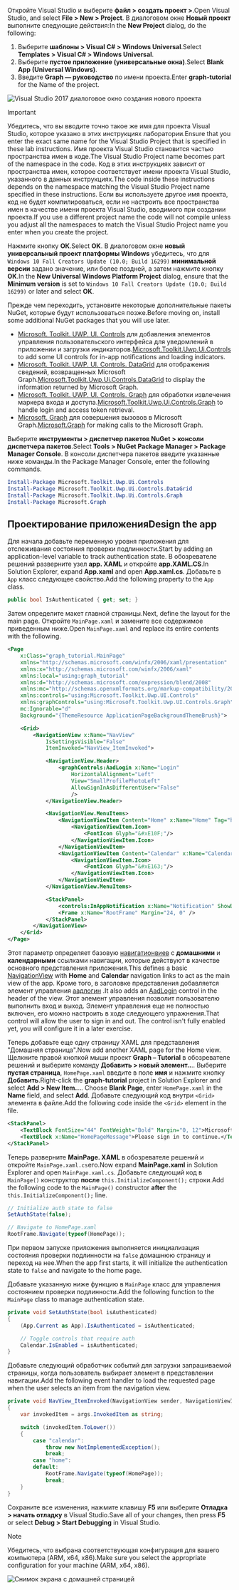<!-- markdownlint-disable MD002 MD041 -->

<span data-ttu-id="b02da-101">Откройте Visual Studio и выберите **файл > создать проект >**.</span><span class="sxs-lookup"><span data-stu-id="b02da-101">Open Visual Studio, and select **File > New > Project**.</span></span> <span data-ttu-id="b02da-102">В диалоговом окне **Новый проект** выполните следующие действия:</span><span class="sxs-lookup"><span data-stu-id="b02da-102">In the **New Project** dialog, do the following:</span></span>

1. <span data-ttu-id="b02da-103">Выберите **шаблоны > Visual C# > Windows Universal**.</span><span class="sxs-lookup"><span data-stu-id="b02da-103">Select **Templates > Visual C# > Windows Universal**.</span></span>
1. <span data-ttu-id="b02da-104">Выберите **пустое приложение (универсальные окна)**.</span><span class="sxs-lookup"><span data-stu-id="b02da-104">Select **Blank App (Universal Windows)**.</span></span>
1. <span data-ttu-id="b02da-105">Введите **Graph — руководство** по имени проекта.</span><span class="sxs-lookup"><span data-stu-id="b02da-105">Enter **graph-tutorial** for the Name of the project.</span></span>

![Visual Studio 2017 диалоговое окно создания нового проекта](./images/vs-newproj-01.png)

> [!IMPORTANT]
> <span data-ttu-id="b02da-107">Убедитесь, что вы вводите точно такое же имя для проекта Visual Studio, которое указано в этих инструкциях лаборатории.</span><span class="sxs-lookup"><span data-stu-id="b02da-107">Ensure that you enter the exact same name for the Visual Studio Project that is specified in these lab instructions.</span></span> <span data-ttu-id="b02da-108">Имя проекта Visual Studio становится частью пространства имен в коде.</span><span class="sxs-lookup"><span data-stu-id="b02da-108">The Visual Studio Project name becomes part of the namespace in the code.</span></span> <span data-ttu-id="b02da-109">Код в этих инструкциях зависит от пространства имен, которое соответствует имени проекта Visual Studio, указанного в данных инструкциях.</span><span class="sxs-lookup"><span data-stu-id="b02da-109">The code inside these instructions depends on the namespace matching the Visual Studio Project name specified in these instructions.</span></span> <span data-ttu-id="b02da-110">Если вы используете другое имя проекта, код не будет компилироваться, если не настроить все пространства имен в качестве имени проекта Visual Studio, вводимого при создании проекта.</span><span class="sxs-lookup"><span data-stu-id="b02da-110">If you use a different project name the code will not compile unless you adjust all the namespaces to match the Visual Studio Project name you enter when you create the project.</span></span>

<span data-ttu-id="b02da-111">Нажмите кнопку **ОК**.</span><span class="sxs-lookup"><span data-stu-id="b02da-111">Select **OK**.</span></span> <span data-ttu-id="b02da-112">В диалоговом окне **новый универсальный проект платформы Windows** убедитесь, что для `Windows 10 Fall Creators Update (10.0; Build 16299)` **минимальной версии** задано значение, или более поздней, а затем нажмите кнопку **ОК**.</span><span class="sxs-lookup"><span data-stu-id="b02da-112">In the **New Universal Windows Platform Project** dialog, ensure that the **Minimum version** is set to `Windows 10 Fall Creators Update (10.0; Build 16299)` or later and select **OK**.</span></span>

<span data-ttu-id="b02da-113">Прежде чем переходить, установите некоторые дополнительные пакеты NuGet, которые будут использоваться позже.</span><span class="sxs-lookup"><span data-stu-id="b02da-113">Before moving on, install some additional NuGet packages that you will use later.</span></span>

- <span data-ttu-id="b02da-114">[Microsoft. Toolkit. UWP. UI. Controls](https://www.nuget.org/packages/Microsoft.Toolkit.Uwp.Ui.Controls/) для добавления элементов управления пользовательского интерфейса для уведомлений в приложении и загрузки индикаторов.</span><span class="sxs-lookup"><span data-stu-id="b02da-114">[Microsoft.Toolkit.Uwp.Ui.Controls](https://www.nuget.org/packages/Microsoft.Toolkit.Uwp.Ui.Controls/) to add some UI controls for in-app notifications and loading indicators.</span></span>
- <span data-ttu-id="b02da-115">[Microsoft. Toolkit. UWP. UI. Controls. DataGrid](https://www.nuget.org/packages/Microsoft.Toolkit.Uwp.Ui.Controls.DataGrid/) для отображения сведений, возвращенных Microsoft Graph.</span><span class="sxs-lookup"><span data-stu-id="b02da-115">[Microsoft.Toolkit.Uwp.Ui.Controls.DataGrid](https://www.nuget.org/packages/Microsoft.Toolkit.Uwp.Ui.Controls.DataGrid/) to display the information returned by Microsoft Graph.</span></span>
- <span data-ttu-id="b02da-116">[Microsoft. Toolkit. UWP. UI. Controls. Graph](https://www.nuget.org/packages/Microsoft.Toolkit.Uwp.Ui.Controls.Graph/) для обработки извлечения маркера входа и доступа.</span><span class="sxs-lookup"><span data-stu-id="b02da-116">[Microsoft.Toolkit.Uwp.Ui.Controls.Graph](https://www.nuget.org/packages/Microsoft.Toolkit.Uwp.Ui.Controls.Graph/) to handle login and access token retrieval.</span></span>
- <span data-ttu-id="b02da-117">[Microsoft. Graph](https://www.nuget.org/packages/Microsoft.Graph/) для совершения вызовов в Microsoft Graph.</span><span class="sxs-lookup"><span data-stu-id="b02da-117">[Microsoft.Graph](https://www.nuget.org/packages/Microsoft.Graph/) for making calls to the Microsoft Graph.</span></span>

<span data-ttu-id="b02da-118">Выберите **инструменты > диспетчер пакетов NuGet > консоли диспетчера пакетов**.</span><span class="sxs-lookup"><span data-stu-id="b02da-118">Select **Tools > NuGet Package Manager > Package Manager Console**.</span></span> <span data-ttu-id="b02da-119">В консоли диспетчера пакетов введите указанные ниже команды.</span><span class="sxs-lookup"><span data-stu-id="b02da-119">In the Package Manager Console, enter the following commands.</span></span>

```Powershell
Install-Package Microsoft.Toolkit.Uwp.Ui.Controls
Install-Package Microsoft.Toolkit.Uwp.Ui.Controls.DataGrid
Install-Package Microsoft.Toolkit.Uwp.Ui.Controls.Graph
Install-Package Microsoft.Graph
```

## <a name="design-the-app"></a><span data-ttu-id="b02da-120">Проектирование приложения</span><span class="sxs-lookup"><span data-stu-id="b02da-120">Design the app</span></span>

<span data-ttu-id="b02da-121">Для начала добавьте переменную уровня приложения для отслеживания состояния проверки подлинности.</span><span class="sxs-lookup"><span data-stu-id="b02da-121">Start by adding an application-level variable to track authentication state.</span></span> <span data-ttu-id="b02da-122">В обозревателе решений разверните узел **app. XAML** и откройте **app.XAML.CS**.</span><span class="sxs-lookup"><span data-stu-id="b02da-122">In Solution Explorer, expand **App.xaml** and open **App.xaml.cs**.</span></span> <span data-ttu-id="b02da-123">Добавьте в `App` класс следующее свойство.</span><span class="sxs-lookup"><span data-stu-id="b02da-123">Add the following property to the `App` class.</span></span>

```cs
public bool IsAuthenticated { get; set; }
```

<span data-ttu-id="b02da-124">Затем определите макет главной страницы.</span><span class="sxs-lookup"><span data-stu-id="b02da-124">Next, define the layout for the main page.</span></span> <span data-ttu-id="b02da-125">Откройте `MainPage.xaml` и замените все содержимое приведенным ниже.</span><span class="sxs-lookup"><span data-stu-id="b02da-125">Open `MainPage.xaml` and replace its entire contents with the following.</span></span>

```xml
<Page
    x:Class="graph_tutorial.MainPage"
    xmlns="http://schemas.microsoft.com/winfx/2006/xaml/presentation"
    xmlns:x="http://schemas.microsoft.com/winfx/2006/xaml"
    xmlns:local="using:graph_tutorial"
    xmlns:d="http://schemas.microsoft.com/expression/blend/2008"
    xmlns:mc="http://schemas.openxmlformats.org/markup-compatibility/2006"
    xmlns:controls="using:Microsoft.Toolkit.Uwp.UI.Controls"
    xmlns:graphControls="using:Microsoft.Toolkit.Uwp.UI.Controls.Graph"
    mc:Ignorable="d"
    Background="{ThemeResource ApplicationPageBackgroundThemeBrush}">

    <Grid>
        <NavigationView x:Name="NavView"
            IsSettingsVisible="False"
            ItemInvoked="NavView_ItemInvoked">

            <NavigationView.Header>
                <graphControls:AadLogin x:Name="Login"
                    HorizontalAlignment="Left"
                    View="SmallProfilePhotoLeft"
                    AllowSignInAsDifferentUser="False"
                    />
            </NavigationView.Header>

            <NavigationView.MenuItems>
                <NavigationViewItem Content="Home" x:Name="Home" Tag="home">
                    <NavigationViewItem.Icon>
                        <FontIcon Glyph="&#xE10F;"/>
                    </NavigationViewItem.Icon>
                </NavigationViewItem>
                <NavigationViewItem Content="Calendar" x:Name="Calendar" Tag="calendar">
                    <NavigationViewItem.Icon>
                        <FontIcon Glyph="&#xE163;"/>
                    </NavigationViewItem.Icon>
                </NavigationViewItem>
            </NavigationView.MenuItems>

            <StackPanel>
                <controls:InAppNotification x:Name="Notification" ShowDismissButton="true" />
                <Frame x:Name="RootFrame" Margin="24, 0" />
            </StackPanel>
        </NavigationView>
    </Grid>
</Page>
```

<span data-ttu-id="b02da-126">Этот параметр определяет базовую [навигатионвиев](https://docs.microsoft.com/uwp/api/windows.ui.xaml.controls.navigationview) с **домашними** и **календарными** ссылками навигации, которые действуют в качестве основного представления приложения.</span><span class="sxs-lookup"><span data-stu-id="b02da-126">This defines a basic [NavigationView](https://docs.microsoft.com/uwp/api/windows.ui.xaml.controls.navigationview) with **Home** and **Calendar** navigation links to act as the main view of the app.</span></span> <span data-ttu-id="b02da-127">Кроме того, в заголовке представления добавляется элемент управления [аадлогин](https://docs.microsoft.com/dotnet/api/microsoft.toolkit.uwp.ui.controls.graph.aadlogin?view=win-comm-toolkit-dotnet-stable) .</span><span class="sxs-lookup"><span data-stu-id="b02da-127">It also adds an [AadLogin](https://docs.microsoft.com/dotnet/api/microsoft.toolkit.uwp.ui.controls.graph.aadlogin?view=win-comm-toolkit-dotnet-stable) control in the header of the view.</span></span> <span data-ttu-id="b02da-128">Этот элемент управления позволит пользователю выполнить вход и выход. Элемент управления еще не полностью включен, его можно настроить в ходе следующего упражнения.</span><span class="sxs-lookup"><span data-stu-id="b02da-128">That control will allow the user to sign in and out. The control isn't fully enabled yet, you will configure it in a later exercise.</span></span>

<span data-ttu-id="b02da-129">Теперь добавьте еще одну страницу XAML для представления "Домашняя страница".</span><span class="sxs-lookup"><span data-stu-id="b02da-129">Now add another XAML page for the Home view.</span></span> <span data-ttu-id="b02da-130">Щелкните правой кнопкой мыши проект **Graph – Tutorial** в обозревателе решений и выберите команду **Добавить > новый элемент..**.. Выберите **пустая страница**, `HomePage.xaml` введите в поле **имя** и нажмите кнопку **Добавить**.</span><span class="sxs-lookup"><span data-stu-id="b02da-130">Right-click the **graph-tutorial** project in Solution Explorer and select **Add > New Item...**. Choose **Blank Page**, enter `HomePage.xaml` in the **Name** field, and select **Add**.</span></span> <span data-ttu-id="b02da-131">Добавьте следующий код внутри `<Grid>` элемента в файле.</span><span class="sxs-lookup"><span data-stu-id="b02da-131">Add the following code inside the `<Grid>` element in the file.</span></span>

```xml
<StackPanel>
    <TextBlock FontSize="44" FontWeight="Bold" Margin="0, 12">Microsoft Graph UWP Tutorial</TextBlock>
    <TextBlock x:Name="HomePageMessage">Please sign in to continue.</TextBlock>
</StackPanel>
```

<span data-ttu-id="b02da-132">Теперь разверните **MainPage. XAML** в обозревателе решений и откройте `MainPage.xaml.cs`его.</span><span class="sxs-lookup"><span data-stu-id="b02da-132">Now expand **MainPage.xaml** in Solution Explorer and open `MainPage.xaml.cs`.</span></span> <span data-ttu-id="b02da-133">Добавьте следующий код в `MainPage()` конструктор **после** `this.InitializeComponent();` строки.</span><span class="sxs-lookup"><span data-stu-id="b02da-133">Add the following code to the `MainPage()` constructor **after** the `this.InitializeComponent();` line.</span></span>

```cs
// Initialize auth state to false
SetAuthState(false);

// Navigate to HomePage.xaml
RootFrame.Navigate(typeof(HomePage));
```

<span data-ttu-id="b02da-134">При первом запуске приложения выполняется инициализация состояния проверки подлинности на `false` домашнюю страницу и переход на нее.</span><span class="sxs-lookup"><span data-stu-id="b02da-134">When the app first starts, it will initialize the authentication state to `false` and navigate to the home page.</span></span>

<span data-ttu-id="b02da-135">Добавьте указанную ниже функцию в `MainPage` класс для управления состоянием проверки подлинности.</span><span class="sxs-lookup"><span data-stu-id="b02da-135">Add the following function to the `MainPage` class to manage authentication state.</span></span>

```cs
private void SetAuthState(bool isAuthenticated)
{
    (App.Current as App).IsAuthenticated = isAuthenticated;

    // Toggle controls that require auth
    Calendar.IsEnabled = isAuthenticated;
}
```

<span data-ttu-id="b02da-136">Добавьте следующий обработчик событий для загрузки запрашиваемой страницы, когда пользователь выбирает элемент в представлении навигации.</span><span class="sxs-lookup"><span data-stu-id="b02da-136">Add the following event handler to load the requested page when the user selects an item from the navigation view.</span></span>

```cs
private void NavView_ItemInvoked(NavigationView sender, NavigationViewItemInvokedEventArgs args)
{
    var invokedItem = args.InvokedItem as string;

    switch (invokedItem.ToLower())
    {
        case "calendar":
            throw new NotImplementedException();
            break;
        case "home":
        default:
            RootFrame.Navigate(typeof(HomePage));
            break;
    }
}
```

<span data-ttu-id="b02da-137">Сохраните все изменения, нажмите клавишу **F5** или выберите **Отладка > начать отладку** в Visual Studio.</span><span class="sxs-lookup"><span data-stu-id="b02da-137">Save all of your changes, then press **F5** or select **Debug > Start Debugging** in Visual Studio.</span></span>

> [!NOTE]
> <span data-ttu-id="b02da-138">Убедитесь, что выбрана соответствующая конфигурация для вашего компьютера (ARM, x64, x86).</span><span class="sxs-lookup"><span data-stu-id="b02da-138">Make sure you select the appropriate configuration for your machine (ARM, x64, x86).</span></span>

![Снимок экрана с домашней страницей](./images/create-app-01.png)
